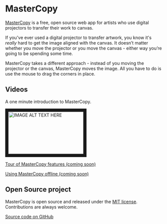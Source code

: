 ﻿MasterCopy
==========

[MasterCopy](index.html) is a free, open source web app
for artists who use digital projectors
to transfer their work to canvas.

If you've ever used a digital projector to transfer
artwork, you know it's _really_ hard to get the image aligned with the canvas.
It doesn’t matter whether you move the projector or you move the canvas - 
either way you’re going to be spending some time.

MasterCopy takes a different approach - 
instead of you moving the projector or the canvas, MasterCopy moves the image.
All you have to do is use the mouse to drag the corners in place.

## Videos

A one minute introduction to MasterCopy.

<a href="http://www.youtube.com/watch?feature=player_embedded&v=rtPwoxF3wC4
" target="_blank"><img src="http://img.youtube.com/vi/rtPwoxF3wC4/0.jpg" 
alt="IMAGE ALT TEXT HERE" width="240" height="135" border="10" /></a>

[Tour of MasterCopy features (coming soon)]()

[Using MasterCopy offline (coming soon)]()


## Open Source project

MasterCopy is open source and released under the
[MIT license](https://github.com/MikeHopcroft/MasterCopy/blob/gh-pages/LICENSE).
Contributions are always welcome.

[Source code on GitHub](https://github.com/MikeHopcroft/MasterCopy)
